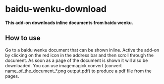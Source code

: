 # baidu-wenku-download

**This add-on downloads inline documents from baidu wenku.**

## How to use

Go to a baidu wenku document that can be shown inline. Active the add-on
by clicking on the red icon in the address bar and then scroll through the
document. As soon as a page of the document is shown it will also be downloaded.
You can use imagemagick convert (convert name_of_the_document_*.png output.pdf)
to produce a pdf file from the pages.

